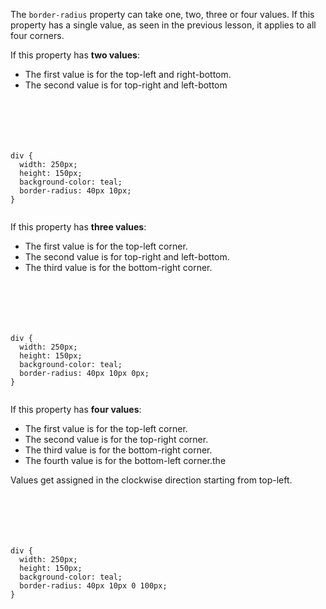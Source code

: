 The `border-radius` property can take one, two, three
or four values.
If this property has a single value,
as seen in the previous lesson,
it applies to all four corners.

If this property has **two values**:

- The first value is for the top-left and right-bottom.
- The second value is for top-right and left-bottom

<Editor lang="css">
<code>
<panel lang="html">
<div>
</div>
</panel>
<panel lang="css">
div {
  width: 250px;
  height: 150px;
  background-color: teal;
  border-radius: 40px 10px;
}
</panel>
</code>
</Editor>

If this property has **three values**:

- The first value is for the top-left corner.
- The second value is for top-right and left-bottom.
- The third value is for the bottom-right corner.

<Editor lang="css">
<code>
<panel lang="html">
<div>
</div>
</panel>
<panel lang="css">
div {
  width: 250px;
  height: 150px;
  background-color: teal;
  border-radius: 40px 10px 0px;
}
</panel>
</code>
</Editor>

If this property has **four values**:

- The first value is for the top-left corner.
- The second value is for the top-right corner.
- The third value is for the bottom-right corner.
- The fourth value is for the bottom-left corner.the 

Values get assigned in the clockwise direction starting from top-left.

<Editor lang="css">
<code>
<panel lang="html">
<div>
</div>
</panel>
<panel lang="css">
div {
  width: 250px;
  height: 150px;
  background-color: teal;
  border-radius: 40px 10px 0 100px;
}
</panel>
</code>
</Editor>